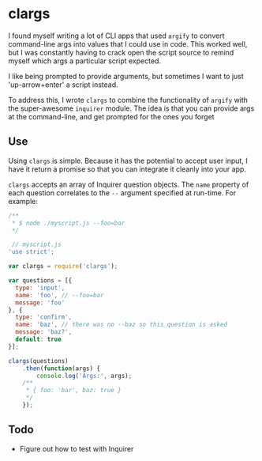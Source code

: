 # clargs

I found myself writing a lot of CLI apps that used `argify` to convert command-line args into values that I could use in code.  This worked well, but I was constantly having to crack open the script source to remind myself which args a particular script expected.

I like being prompted to provide arguments, but sometimes I want to just 'up-arrow+enter' a script instead.

To address this, I wrote `clargs` to combine the functionality of `argify` with the super-awesome `inquirer` module.  The idea is that you can provide args at the command-line, and get prompted for the ones you forget

## Use

Using `clargs` is simple.  Because it has the potential to accept user input, I have it return a promise so that you can integrate it cleanly into your app.

`clargs` accepts an array of Inquirer question objects.  The `name` property of each question correlates to the `--` argument specified at run-time.  For example:

```javascript
/**
 * $ node ./myscript.js --foo=bar
 */

 // myscript.js
'use strict';

var clargs = require('clargs');

var questions = [{
  type: 'input',
  name: 'foo', // --foo=bar
  message: 'foo'
}, {
  type: 'confirm',
  name: 'baz', // there was no --baz so this question is asked
  message: 'baz?',
  default: true
}];

clargs(questions)
	.then(function(args) {
		console.log('Args:', args);
    /**
     * { foo: 'bar', baz: true }
     */
	});
```

## Todo

- Figure out how to test with Inquirer
